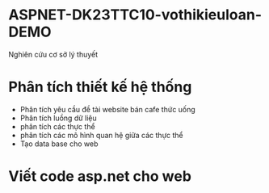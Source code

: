 # ASPNET-DK23TTC10-vothikieuloan-DEMO
Nghiên cứu cơ sở lý thuyết
# Phân tích thiết kế hệ thống
- Phân tích yêu cầu đề tài website bán cafe thức uống
- Phân tích luồng dữ liệu
- phân tích các thực thể
- phân tích các mô hình quan hệ giữa các thực thể
- Tạo data base cho web
# Viết code asp.net cho web
